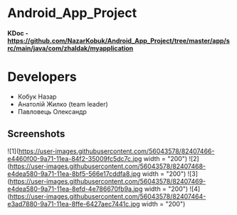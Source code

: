 # Android_App_Project
#### KDoc - https://github.com/NazarKobuk/Android_App_Project/tree/master/app/src/main/java/com/zhaldak/myapplication

# Developers 
* Кобук Назар
* Анатолій Жилко (team leader)
* Павловець Олександр

## Screenshots

![1](https://user-images.githubusercontent.com/56043578/82407466-e4460f00-9a71-11ea-84f2-35009fc5dc7c.jpg width = "200") 
![2](https://user-images.githubusercontent.com/56043578/82407468-e4dea580-9a71-11ea-8bf5-566e17cddfa8.jpg width = "200") 
![3](https://user-images.githubusercontent.com/56043578/82407469-e4dea580-9a71-11ea-8efd-4e786670fb9a.jpg width = "200") 
![4](https://user-images.githubusercontent.com/56043578/82407464-e3ad7880-9a71-11ea-8ffe-6427aec7441c.jpg width = "200")



